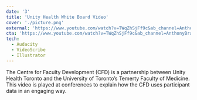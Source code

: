 ```yaml
---
date: '3'
title: 'Unity Health White Board Video'
cover: './picture.png'
external: 'https://www.youtube.com/watch?v=TWqZhSjFf9c&ab_channel=AnthonyBrady'
cta: 'https://www.youtube.com/watch?v=TWqZhSjFf9c&ab_channel=AnthonyBrady'
tech:
  - Audacity
  - VideoScribe
  - Illustrator
---
```


The Centre for Faculty Development (CFD) is a partnership between Unity Health Toronto and the University of Toronto’s Temerty Faculty of Medicine. This video is played at conferences to explain how the CFD uses participant data in an engaging way.
